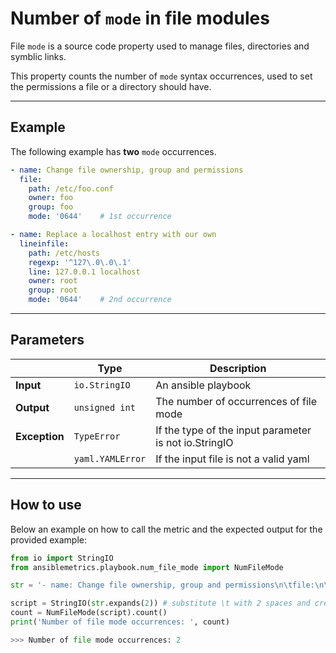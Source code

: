 # Number of ```mode``` in file modules

File ```mode``` is a source code property used to manage files, directories and symblic links.

This property counts the number of ```mode``` syntax occurrences, used to set the permissions a file or a directory should have.

---


## Example
The following example has **two** ```mode``` occurrences.

``` yaml
- name: Change file ownership, group and permissions
  file:
    path: /etc/foo.conf
    owner: foo
    group: foo
    mode: '0644'    # 1st occurrence 

- name: Replace a localhost entry with our own
  lineinfile:
    path: /etc/hosts
    regexp: '^127\.0\.0\.1'
    line: 127.0.0.1 localhost
    owner: root
    group: root
    mode: '0644'    # 2nd occurrence
```

---

## Parameters

|                |Type            |Description |
|----------------|----------------|-------------------|
| **Input**      | ```io.StringIO```    |An ansible playbook|
| **Output**     | ```unsigned int```   |The number of occurrences of file mode |
| **Exception**  | ```TypeError```      |If the type of the input parameter is not io.StringIO |
|                | ```yaml.YAMLError``` |If the input file is not a valid yaml | 

---

## How to use
Below an example on how to call the metric and the expected output for the provided example:

```python
from io import StringIO
from ansiblemetrics.playbook.num_file_mode import NumFileMode

str = '- name: Change file ownership, group and permissions\n\tfile:\n\t\tpath: /etc/foo.conf\n\t\towner: foo\n\t\tgroup: foo\n\t\tmode: \'0644\'\n\n- name: Replace a localhost entry with our own\n\tlineinfile:\n\t\tpath: /etc/hosts\n\t\tregexp: \'^127\.0\.0\.1\'\n\t\tline: 127.0.0.1 localhost\n\t\towner: root\n\t\tgroup: root\n\t\tmode: \'0644\''

script = StringIO(str.expands(2)) # substitute \t with 2 spaces and create the StringIO object
count = NumFileMode(script).count()
print('Number of file mode occurrences: ', count)

>>> Number of file mode occurrences: 2
```